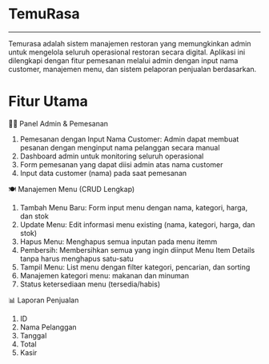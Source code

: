 # TemuRasa
---
Temurasa adalah sistem manajemen restoran yang memungkinkan admin untuk mengelola seluruh operasional restoran secara digital. Aplikasi ini dilengkapi dengan fitur pemesanan melalui admin dengan input nama customer, manajemen menu, dan sistem pelaporan penjualan berdasarkan.

# Fitur Utama
👨‍💼 Panel Admin & Pemesanan

1. Pemesanan dengan Input Nama Customer: Admin dapat membuat pesanan dengan menginput nama pelanggan secara manual
2. Dashboard admin untuk monitoring seluruh operasional
3. Form pemesanan yang dapat diisi admin atas nama customer
4. Input data customer (nama) pada saat pemesanan


🍽️ Manajemen Menu (CRUD Lengkap)
1. Tambah Menu Baru: Form input menu dengan nama, kategori, harga, dan stok
2. Update Menu: Edit informasi menu existing (nama, kategori, harga, dan stok)
3. Hapus Menu: Menghapus semua inputan pada menu itemm
4. Pembersih: Membersihkan semua yang ingin diinput Menu Item Details tanpa harus menghapus satu-satu
5. Tampil Menu: List menu dengan filter kategori, pencarian, dan sorting
6. Manajemen kategori menu: makanan dan minuman
7. Status ketersediaan menu (tersedia/habis)

📊 Laporan Penjualan
1. ID
2. Nama Pelanggan
3. Tanggal
4. Total
5. Kasir
